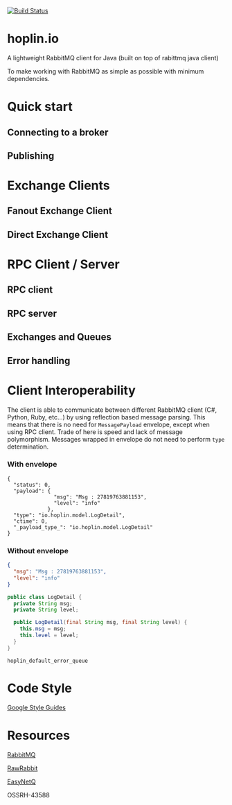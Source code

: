 [![Build Status](https://travis-ci.org/gregbugaj/hoplin.io.svg?branch=master)](https://travis-ci.org/gregbugaj/hoplin.io)

# hoplin.io
A lightweight RabbitMQ client for Java (built on top of rabittmq java client)

To make working with RabbitMQ as simple as possible with minimum dependencies.

# Quick start

## Connecting to a broker

## Publishing 

# Exchange Clients

## Fanout Exchange Client

## Direct Exchange Client

# RPC Client / Server

## RPC client

## RPC server

## Exchanges and Queues

## Error handling

# Client Interoperability
The client is able to communicate between different RabbitMQ client (C#, Python, Ruby, etc...)
by using reflection based message parsing. This means that there is no need for `MessagePayload` envelope,
except when using RPC client. Trade of here is speed and lack of message polymorphism. Messages wrapped
in envelope do not need to perform `type` determination. 

### With envelope
```json5
{
  "status": 0,
  "payload": {
               "msg": "Msg : 27819763881153",
               "level": "info"
             },
  "type": "io.hoplin.model.LogDetail",
  "ctime": 0,
  "_payload_type_": "io.hoplin.model.LogDetail"
}
```

### Without envelope
```json
{
  "msg": "Msg : 27819763881153",
  "level": "info"
}
```

```java
public class LogDetail {
  private String msg;
  private String level;

  public LogDetail(final String msg, final String level) {
    this.msg = msg;
    this.level = level;
  }
}
```

`hoplin_default_error_queue`

# Code Style
[Google Style Guides](https://github.com/google/styleguide)

# Resources

[RabbitMQ](https://www.rabbitmq.com/)

[RawRabbit](https://github.com/pardahlman/RawRabbit)

[EasyNetQ](https://github.com/EasyNetQ/EasyNetQ)


OSSRH-43588
